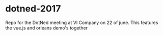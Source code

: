 # dotned-2017
Repo for the DotNed meeting at VI Company on 22 of june. This features the vue.js and orleans demo's together
